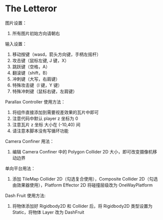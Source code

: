 # The Letteror
 
图片设置：
1. 所有图片初始方向请朝右

输入设置：
1. 移动按键（wasd，箭头方向键，手柄左摇杆）
2. 攻击键（鼠标左键, J 键，X）
3. 跳跃键（空格，A）
4. 翻滚键（shift，B）
5. 冲刺键（大写，右肩键）
6. 特殊攻击键（I 键，Y 键）
7. 特殊冲刺键（鼠标右键，左肩键）

Parallax Controller 使用方法：
1. 将组件直接添加到需要视差效果的瓦片中即可
2. 注意代码中默认 player z 坐标为 0 
3. 注意瓦片 z 坐标 大小在 (-10,40) 间
4. 请注意本脚本没有写循环功能

Camera Confiner 用法：
1. 编辑 Camera Confiner 中的 Polygon Collider 2D 大小，即可改变摄像机移动边界

单向平台用法：
1. 添加 TileMap Collider 2D（勾选复合使用），Composite Collider 2D（勾选由效果器使用），Platform Effector 2D
将碰撞层级改为 OneWayPlatform

Dash Fruit 使用方法:
1. 将物体添加好 Rigidbody2D 和 Collider 后，将 Rigidbody2D 类型设置为 Static，将物体 Layer 改为 DashFruit